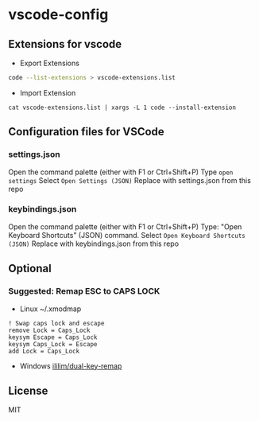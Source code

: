 # vscode-config

## Extensions for vscode

- Export Extensions
```sh
code --list-extensions > vscode-extensions.list
```

- Import Extension
```
cat vscode-extensions.list | xargs -L 1 code --install-extension
```

## Configuration files for VSCode

### settings.json

Open the command palette (either with F1 or Ctrl+Shift+P)
Type `open settings`
Select `Open Settings (JSON)`
Replace with settings.json from this repo


### keybindings.json

Open the command palette (either with F1 or Ctrl+Shift+P)
Type: "Open Keyboard Shortcuts" (JSON) command.
Select `Open Keyboard Shortcuts (JSON)`
Replace with keybindings.json from this repo

## Optional

### Suggested: Remap ESC to CAPS LOCK

- Linux ~/.xmodmap 
```
! Swap caps lock and escape
remove Lock = Caps_Lock
keysym Escape = Caps_Lock
keysym Caps_Lock = Escape
add Lock = Caps_Lock
```

- Windows [ililim/dual-key-remap](https://github.com/ililim/dual-key-remap)


## License

MIT
